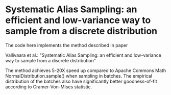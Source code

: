 # Systematic Alias Sampling: an efficient and low-variance way to sample from a discrete distribution
The code here implements the method described in paper 

Vallivaara et al.: "Systematic Alias Sampling: an efficient and low-variance way to sample from a discrete distribution"

The method achieves 5-20X speed up compared to Apache Commons Math NormalDistribution.sample() when sampling in batches.
The empirical distribution of the batches also have significantly better goodness-of-fit according to Cramer-Von-Mises statistic.
